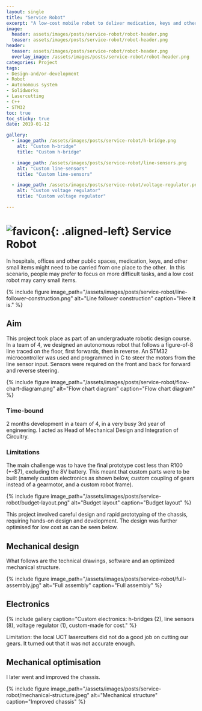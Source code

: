 ```yaml
---
layout: single
title: "Service Robot"
excerpt: "A low-cost mobile robot to deliver medication, keys and other small items."
image:
  header: assets/images/posts/service-robot/robot-header.png
  teaser: assets/images/posts/service-robot/robot-header.png
header:
  teaser: assets/images/posts/service-robot/robot-header.png
  overlay_image: /assets/images/posts/service-robot/robot-header.png
categories: Project
tags:
- Design-and/or-development
- Robot
- Autonomous system
- Solidworks
- Lasercutting
- C++
- STM32
toc: true
toc_sticky: true
date: 2019-01-12

gallery:
  - image_path: /assets/images/posts/service-robot/h-bridge.png
    alt: "Custom h-bridge"
    title: "Custom h-bridge"

  - image_path: /assets/images/posts/service-robot/line-sensors.png
    alt: "Custom line-sensors"
    title: "Custom line-sensors"

  - image_path: /assets/images/posts/service-robot/voltage-regulator.png
    alt: "Custom voltage regulator"
    title: "Custom voltage regulator"

---
```


# ![favicon](/assets/images/favicon.jpg){: .aligned-left} Service Robot

In hospitals, offices and other public spaces, medication, keys, and other small items might need to be carried from one place to the other.  In this scenario, people may prefer to focus on more difficult tasks, and a low cost  robot may carry small items.

{%
include figure
image_path="/assets/images/posts/service-robot/line-follower-construction.png"
alt="Line follower construction"
caption="Here it is."
%}

## Aim
This project took place as part of an undergraduate robotic design course. In a team of 4, we designed an autonomous robot that follows a figure-of-8 line traced on the floor, first forwards, then in reverse.  An STM32 microcontroller was used and programmed in C to steer the motors from the line sensor input. Sensors were required on the front and back for forward and reverse steering.

{%
include figure
image_path="/assets/images/posts/service-robot/flow-chart-diagram.png"
alt="Flow chart diagram"
caption="Flow chart diagram"
%}

### Time-bound
2 months development in a team of 4, in a very busy 3rd year of engineering.
I acted as Head of Mechanical Design and Integration of Circuitry.

### Limitations
The main challenge was to have the final prototype cost less than R100 (+-$7), excluding the 8V battery. This meant that custom parts were to be built (namely custom electronics as shown below, custom coupling of gears instead of a gearmotor, and a custom robot frame).

{%
include figure
image_path="/assets/images/posts/service-robot/budget-layout.png"
alt="Budget layout"
caption="Budget layout"
%}

This project involved careful design and rapid prototyping of the chassis, requiring hands-on design and development.
The design was further optimised for low cost as can be seen below.

## Mechanical design
What follows are the technical drawings, software and an optimized mechanical structure.

{%
include figure
image_path="/assets/images/posts/service-robot/full-assembly.jpg"
alt="Full assembly"
caption="Full assembly"
%}

## Electronics
{% include gallery caption="Custom electronics: h-bridges (2), line sensors (8), voltage regulator (1), custom-made for cost." %}

Limitation: the local UCT lasercutters did not do a good job on cutting our gears. It turned out that it was not accurate enough.

## Mechanical optimisation
I later went and improved the chassis.

{%
include figure
image_path="/assets/images/posts/service-robot/mechanical-structure.jpeg"
alt="Mechanical structure"
caption="Improved chassis"
%}

